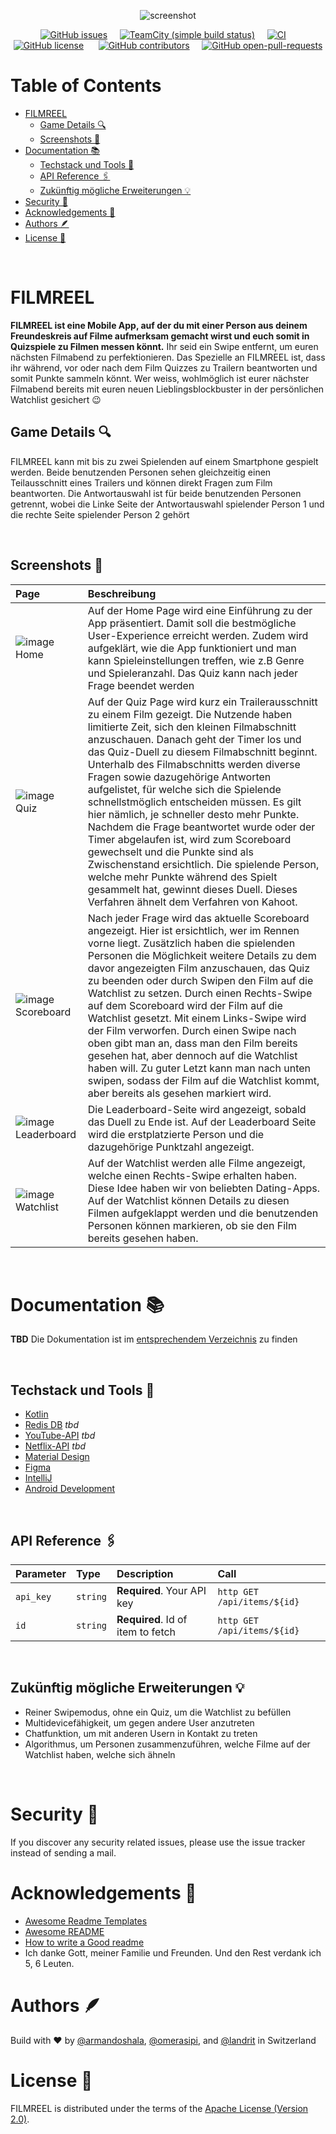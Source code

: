 <div align="center">

![screenshot](https://user-images.githubusercontent.com/11156050/192218132-4efe0d53-0729-49e2-b36a-85fcae44f5c7.png)

[![GitHub issues](https://img.shields.io/github/issues/ArmandoShala/FILMREEL)](https://GitHub.com/ArmandoShala/FILMREEL/issues/)&nbsp;&nbsp;&nbsp;&nbsp;
[![TeamCity (simple build status)](https://img.shields.io/teamcity/http/teamcity.jetbrains.com/s/Kotlin_KotlinPublic_Compiler.svg)](https://teamcity.jetbrains.com/buildConfiguration/Kotlin_KotlinPublic_Compiler?branch=%3Cdefault%3E&buildTypeTab=overview&mode=builds)&nbsp;&nbsp;&nbsp;&nbsp;
[![CI](https://github.com/ohmyzsh/ohmyzsh/workflows/CI/badge.svg)](https://github.com/ohmyzsh/ohmyzsh/actions?query=workflow%3ACI)&nbsp;&nbsp;&nbsp;&nbsp;
[![GitHub license](https://img.shields.io/badge/license-Apache%20License%202.0-blue.svg?style=flat)](https://www.apache.org/licenses/LICENSE-2.0)
&nbsp;&nbsp;&nbsp;&nbsp;
[![GitHub contributors](https://badgen.net/github/contributors/ArmandoShala/FILMREEL)](https://GitHub.com/ArmandoShala/FILMREEL/graphs/contributors/)&nbsp;&nbsp;&nbsp;&nbsp;
[![GitHub open-pull-requests](https://badgen.net/github/open-prs/ArmandoShala/FILMREEL)](https://github.com/ArmandoShala/FILMREEL/pulls?q=is%3Aopen)

</div>


<h1>Table of Contents</h1>

<!--ts-->
- [FILMREEL](#filmreel)
  - [Game Details 🔍](#game-details-)
  - [Screenshots 📸](#screenshots-)
- [Documentation 📚](#documentation-)
  - [Techstack und Tools 🧰](#techstack-und-tools-)
  - [API Reference 🖇️](#api-reference-️)
  - [Zukünftig mögliche Erweiterungen 💡](#zukünftig-mögliche-erweiterungen-)
- [Security 👮](#security-)
- [Acknowledgements 🙏](#acknowledgements-)
- [Authors 🪶](#authors-)
- [License 📝](#license-)

<br >

# FILMREEL

**FILMREEL ist eine Mobile App, auf der du mit einer Person aus deinem Freundeskreis auf Filme aufmerksam gemacht wirst und euch somit in Quizspiele zu Filmen messen könnt.**
Ihr seid ein Swipe entfernt, um euren nächsten Filmabend zu perfektionieren. Das Spezielle an FILMREEL ist, dass ihr während, vor oder nach dem Film Quizzes zu Trailern beantworten und somit Punkte sammeln könnt. Wer weiss, wohlmöglich ist eurer nächster Filmabend bereits mit euren neuen Lieblingsblockbuster in der persönlichen Watchlist gesichert 😉

## Game Details 🔍
FILMREEL kann mit bis zu zwei Spielenden auf einem Smartphone gespielt werden. Beide benutzenden Personen sehen gleichzeitig einen Teilausschnitt eines Trailers und können direkt Fragen zum Film beantworten. Die Antwortauswahl ist für beide benutzenden Personen getrennt, wobei die Linke Seite der Antwortauswahl spielender Person 1 und die rechte Seite spielender Person 2 gehört


<br >

## Screenshots 📸

| Page   | Beschreibung |
| :------------- | :------------- |
| ![image](https://user-images.githubusercontent.com/11156050/192164143-dab7bfa6-6209-4faf-a1d8-74e0acadc678.png) Home | Auf der Home Page wird eine Einführung zu der App präsentiert. Damit soll die bestmögliche User-Experience erreicht werden. Zudem wird aufgeklärt, wie die App funktioniert und man kann Spieleinstellungen treffen, wie z.B Genre und Spieleranzahl. Das Quiz kann nach jeder Frage beendet werden  |
| ![image](https://user-images.githubusercontent.com/11156050/192164631-9294bf0b-2ec7-4030-a7ba-271556c92036.png) Quiz | Auf der Quiz Page wird kurz ein Trailerausschnitt zu einem Film gezeigt. Die Nutzende haben limitierte Zeit, sich den kleinen Filmabschnitt anzuschauen. Danach geht der Timer los und das Quiz-Duell zu diesem Filmabschnitt beginnt. Unterhalb des Filmabschnitts werden diverse Fragen sowie dazugehörige Antworten aufgelistet, für welche sich die Spielende schnellstmöglich entscheiden müssen. Es gilt hier nämlich, je schneller desto mehr Punkte. Nachdem die Frage beantwortet wurde oder der Timer abgelaufen ist, wird zum Scoreboard gewechselt und die Punkte sind als Zwischenstand ersichtlich. Die spielende Person, welche mehr Punkte während des Spielt gesammelt hat, gewinnt dieses Duell. Dieses Verfahren ähnelt dem Verfahren von Kahoot. |
| ![image](https://user-images.githubusercontent.com/11156050/192164635-e5aae3f7-1b8e-4326-ac2f-9389c3946934.png) Scoreboard | Nach jeder Frage wird das aktuelle Scoreboard angezeigt. Hier ist ersichtlich, wer im Rennen vorne liegt. Zusätzlich haben die spielenden Personen die Möglichkeit weitere Details zu dem davor angezeigten Film anzuschauen, das Quiz zu beenden oder durch Swipen den Film auf die Watchlist zu setzen. Durch einen Rechts-Swipe auf dem Scoreboard wird der Film auf die Watchlist gesetzt. Mit einem Links-Swipe wird der Film verworfen. Durch einen Swipe nach oben gibt man an, dass man den Film bereits gesehen hat, aber dennoch auf die Watchlist haben will. Zu guter Letzt kann man nach unten swipen, sodass der Film auf die Watchlist kommt, aber bereits als gesehen markiert wird. |
| ![image](https://user-images.githubusercontent.com/11156050/192164640-93deafac-f424-434d-8f45-9450f0b8549e.png) Leaderboard | Die Leaderboard-Seite wird angezeigt, sobald das Duell zu Ende ist. Auf der Leaderboard Seite wird die erstplatzierte Person und die dazugehörige Punktzahl angezeigt. |
| ![image](https://user-images.githubusercontent.com/11156050/192164643-1e0c7db7-a17f-4f48-9d53-2e1f9b244946.png) Watchlist | Auf der Watchlist werden alle Filme angezeigt, welche einen Rechts-Swipe erhalten haben. Diese Idee haben wir von beliebten Dating-Apps. Auf der Watchlist können Details zu diesen Filmen aufgeklappt werden und die benutzenden Personen können markieren, ob sie den Film bereits gesehen haben. |

<br >

# Documentation 📚
**TBD** Die Dokumentation ist im [entsprechendem Verzeichnis](https://linktodocumentation) zu finden

<br >

## Techstack und Tools 🧰
* [Kotlin](https://kotlinlang.org/)
* [Redis DB](https://redis.io/) _tbd_
* [YouTube-API](https://developers.google.com/youtube/v3) _tbd_
* [Netflix-API](https://rapidapi.com/blog/netflix-api/) _tbd_
* [Material Design](https://material.io/)
* [Figma](https://www.figma.com/)
* [IntelliJ](https://www.jetbrains.com/idea/)
* [Android Development](https://developer.android.com/)

<br >

## API Reference 🖇️

| Parameter | Type     | Description                | Call |
| :-------- | :------- | :------------------------- | :--- |
| `api_key` | `string` | **Required**. Your API key | `http GET /api/items/${id}` |
| `id`      | `string` | **Required**. Id of item to fetch | `http GET /api/items/${id}` |

<br >

## Zukünftig mögliche Erweiterungen 💡
* Reiner Swipemodus, ohne ein Quiz, um die Watchlist zu befüllen
* Multidevicefähigkeit, um gegen andere User anzutreten
* Chatfunktion, um mit anderen Usern in Kontakt zu treten
* Algorithmus, um Personen zusammenzuführen, welche Filme auf der Watchlist haben, welche sich ähneln

<br >


# Security 👮

If you discover any security related issues, please use the issue tracker instead of sending a mail.


# Acknowledgements 🙏

 - [Awesome Readme Templates](https://awesomeopensource.com/project/elangosundar/awesome-README-templates)
 - [Awesome README](https://github.com/matiassingers/awesome-readme)
 - [How to write a Good readme](https://bulldogjob.com/news/449-how-to-write-a-good-readme-for-your-github-project)
 - Ich danke Gott, meiner Familie und Freunden. Und den Rest verdank ich 5, 6 Leuten.


# Authors 🪶
Build with ❤️ by [@armandoshala](https://www.github.com/armandoshala), [@omerasipi](https://www.github.com/omerasipi), and [@landrit](https://www.github.com/landrit) in Switzerland

# License 📝
FILMREEL is distributed under the terms of the [Apache License (Version 2.0)](https://www.apache.org/licenses/LICENSE-2.0).